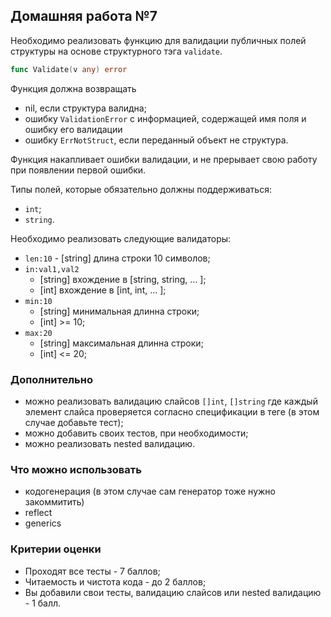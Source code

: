 ## Домашняя работа №7

Необходимо реализовать функцию для валидации публичных полей структуры на основе структурного тэга `validate`.

```go
func Validate(v any) error
```

Функция должна возвращать
- nil, если структура валидна;
- ошибку `ValidationError` с информацией, содержащей имя поля и ошибку его валидации
- ошибку `ErrNotStruct`, если переданный объект не структура.

Функция накапливает ошибки валидации, и не прерывает свою работу при появлении первой ошибки. 

Типы полей, которые обязательно должны поддерживаться:
- `int`;
- `string`.

Необходимо реализовать следующие валидаторы:

* `len:10` - [string] длина строки 10 символов;
* `in:val1,val2`
  * [string] вхождение в [string, string, ... ];
  * [int]  вхождение в [int, int, ... ];
* `min:10`
  * [string] минимальная длинна строки;
  * [int] >= 10;
* `max:20`
  * [string] максимальная длинна строки;
  * [int] <= 20;

### Дополнительно
* можно реализовать валидацию слайсов `[]int`, `[]string` где каждый элемент слайса проверяется согласно спецификации в теге (в этом случае добавьте тест);
* можно добавить своих тестов, при необходимости;
* можно реализовать nested валидацию.

### Что можно использовать
- кодогенерация (в этом случае сам генератор тоже нужно закоммитить)
- reflect 
- generics


### Критерии оценки
- Проходят все тесты - 7 баллов;
- Читаемость и чистота кода - до 2 баллов;
- Вы добавили свои тесты, валидацию слайсов или nested валидацию - 1 балл.
